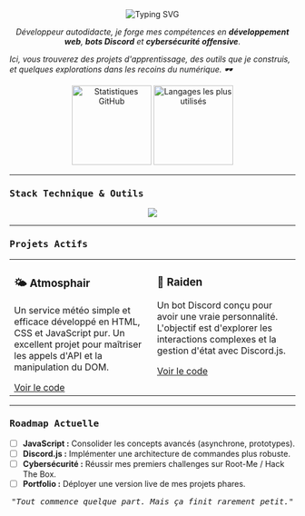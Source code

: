 <div align="center">
  <img
    src="https://readme-typing-svg.demolab.com?font=Fira+Code&weight=700&size=20&pause=1000&color=00B8A9&center=true&vCenter=true&width=600&lines=Difficile+n%27est+pas+impossible"
    alt="Typing SVG"
  />
</div>

<p align="center">
  <em>Développeur autodidacte, je forge mes compétences en <strong>développement web</strong>, <strong>bots Discord</strong> et <strong>cybersécurité offensive</strong>.  

  Ici, vous trouverez des projets d'apprentissage, des outils que je construis, et quelques explorations dans les recoins du numérique. 🕶️</em>
</p>

<div align="center">
  <img src="https://github-readme-stats.vercel.app/api?username=Sora-tag&show_icons=true&theme=tokyonight&include_all_commits=true&count_private=true&hide_border=true&bg_color=1A1B27" height="140" alt="Statistiques GitHub"/>
  <img src="https://github-readme-stats.vercel.app/api/top-langs/?username=Sora-tag&layout=compact&langs_count=6&theme=tokyonight&hide_border=true&bg_color=1A1B27" height="140" alt="Langages les plus utilisés"/>
</div>

---

### <samp>Stack Technique & Outils</samp>

<p align="center">
  <a href="https://skillicons.dev">
    <img src="https://skillicons.dev/icons?i=js,python,html,css,discordjs,vscode,git,linux&perline=4" />
  </a>
</p>

---

### <samp>Projets Actifs</samp>

<table width="100%">
  <tr>
    <td width="50%" valign="top">
      <h3>🌤️ Atmosphair</h3>
      <p>Un service météo simple et efficace développé en HTML, CSS et JavaScript pur. Un excellent projet pour maîtriser les appels d'API et la manipulation du DOM.</p>
      <a href="https://github.com/Sora-tag/Atmosphair">Voir le code</a>
    </td>
    <td width="50%" valign="top">
      <h3>🤖 Raiden</h3>
      <p>Un bot Discord conçu pour avoir une vraie personnalité. L'objectif est d'explorer les interactions complexes et la gestion d'état avec Discord.js.</p>
      <a href="https://github.com/Sora-tag/Kaori">Voir le code</a>
    </td>
  </tr>
</table>

---

### <samp>Roadmap Actuelle</samp>

- [ ] **JavaScript :** Consolider les concepts avancés (asynchrone, prototypes).
- [ ] **Discord.js :** Implémenter une architecture de commandes plus robuste.
- [ ] **Cybersécurité :** Réussir mes premiers challenges sur Root-Me / Hack The Box.
- [ ] **Portfolio :** Déployer une version live de mes projets phares.

<div align="center">
  <samp><em>"Tout commence quelque part. Mais ça finit rarement petit."</em></samp>
</div>

